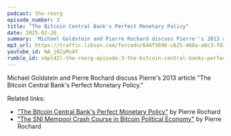 ```yaml
---
podcast: the-reorg
episode_number: 3
title: "The Bitcoin Central Bank's Perfect Monetary Policy"
date: 2025-02-26
summary: 'Michael Goldstein and Pierre Rochard discuss Pierre''s 2013 article "The Bitcoin Central Banks Perfect Monetary Policy"'
mp3_url: https://traffic.libsyn.com/forcedn/644f5696-c625-468a-a0c3-f02493f7b768/thereorg-ep003-the-bitcoin-central-banks-perfect-monetary-policy.mp3
youtube_id: NA_j02yMx4Y
rumble_id: v6pl42l-the-reorg-episode-3-the-bitcoin-central-banks-perfect-monetary-policy
---
```


Michael Goldstein and Pierre Rochard discuss Pierre's 2013 article "The Bitcoin Central Bank's Perfect Monetary Policy."

Related links:

- ["The Bitcoin Central Bank's Perfect Monetary Policy"](/mempool/the-bitcoin-central-banks-perfect-monetary-policy/) by Pierre Rochard
- ["The SNI Mempool Crash Course in Bitcoin Political Economy"](/crash-course/) by Pierre Rochard
